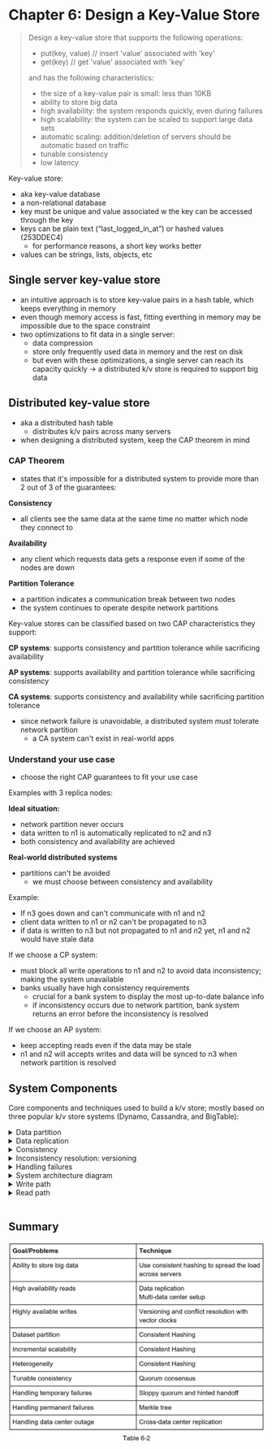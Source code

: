 # Chapter 6: Design a Key-Value Store
> Design a key-value store that supports the following operations:
> - put(key, value) // insert 'value' associated with 'key'
> - get(key) // get 'value' associated with 'key'
>
> and has the following characteristics:
> - the size of a key-value pair is small: less than 10KB
> - ability to store big data
> - high availability: the system responds quickly, even during failures
> - high scalability: the system can be scaled to support large data sets
> - automatic scaling: addition/deletion of servers should be automatic based on traffic
> - tunable consistency
> - low latency

Key-value store:
- aka key-value database
- a non-relational database
- key must be unique and value associated w the key can be accessed through the key
- keys can be plain text (“last_logged_in_at”) or hashed values (253DDEC4)
  - for performance reasons, a short key works better
- values can be strings, lists, objects, etc

## Single server key-value store
- an intuitive approach is to store key-value pairs in a hash table, which keeps everything in memory
- even though memory access is fast, fitting everthing in memory may be impossible due to the space constraint
- two optimizations to fit data in a single server:
  - data compression
  - store only frequently used data in memory and the rest on disk
  - but even with these optimizations, a single server can reach its capacity quickly -> a distributed k/v store is required to support big data

## Distributed key-value store
- aka a distributed hash table
  - distributes k/v pairs across many servers
- when designing a distributed system, keep the CAP theorem in mind

### CAP Theorem
- states that it's impossible for a distributed system to provide more than 2 out of 3 of the guarantees:

**Consistency**
- all clients see the same data at the same time no matter which node they connect to

**Availability**
- any client which requests data gets a response even if some of the nodes are down

**Partition Tolerance**
- a partition indicates a communication break between two nodes
- the system continues to operate despite network partitions

Key-value stores can be classified based on two CAP characteristics they support:

**CP systems**: supports consistency and partition tolerance while sacrificing availability

**AP systems**: supports availability and partition tolerance while sacrificing consistency

**CA systems**: supports consistency and availability while sacrificing partition tolerance
  - since network failure is unavoidable, a distributed system *must* tolerate network partition
    - a CA system can't exist in real-world apps

### Understand your use case
- choose the right CAP guarantees to fit your use case

Examples with 3 replica nodes:

**Ideal situation:**
- network partition never occurs
- data written to n1 is automatically replicated to n2 and n3
- both consistency and availability are achieved

**Real-world distributed systems**
- partitions can't be avoided
  - we must choose between consistency and availability

Example:
  - If n3 goes down and can't communicate with n1 and n2
  - client data written to n1 or n2 can't be propagated to n3
  - if data is written  to n3 but not propagated to n1 and n2 yet, n1 and n2 would have stale data

If we choose a CP system:
- must block all write operations to n1 and n2 to avoid data inconsistency; making the system unavailable
- banks usually have high consistency requirements
  - crucial for a bank system to display the most up-to-date balance info
  - if inconsistency occurs due to network partition, bank system returns an error before the inconsistency is resolved

If we choose an AP system:
- keep accepting reads even if the data may be stale
- n1 and n2 will accepts writes and data will be synced to n3 when network partition is resolved

## System Components
Core components and techniques used to build a k/v store; mostly based on three popular k/v store systems (Dynamo, Cassandra, and BigTable):

<details>
<summary>Data partition</summary>

- for large apps, it's infeasible to fit the complete data set into a single server
- split data into smaller partitions and store them in multiple servers
- two challenges:
  - distribute data across multiple servers evenly
  - minimize data movement when nodes are added or removed
- **consistent hashing** is a technique to solve these problems
  - servers are placed on a hash ring
  - next, a key is hashed onto the same ring and is stored on the first server encountered while moving in the clockwise direction; for ex. key0 is stored in s1 using this logic:
  ![image](./images/consistent-hashing.png)
  - advantages of using consistent hashing to partition data:
    - **automatic scaling**: servers could be added and removed automatically depending on the load
    - **heterogeneity**: the number of virtual nodes for a server is proportional to the server capacity
      - for ex. servers with higher capacity are assigned w more virtual nodes

</details>

<details>
<summary>Data replication</summary>

- to achieve high availability and reliability, data must be replicated asynchronously over *N* servers, where *N* is a configurable parameter
- these *N* servers are chosen by:
  - after a key is mapped to a position on the hash ring, walk clockwise from that position and choose the first *N* servers on the ring to store data copies
- For ex. *N* = 3, key0 is replicated at s1, s2, and s3:
  ![image](./images/data-replication.png)
- with virtual nodes, the first *N* nodes on the ring may be owned by fewer than *N* physical servers
  - to avoid this issue, only choose unique servers while performing the clockwise walk logic
- nodes in the same data center often fail at the same time due to power outages, network issues, natural disasters, etc.
- for better reliability, replicas are placed in distinct data centers, and data centers are connected through high-speed networks

</details>

<details>
<summary>Consistency</summary>

- since data is replicated at multiple nodes, it must be synchronized acorss replicas
- quorum consensus can guarantee consitency for both read/write operations

Definitions:
- *N*: number of replicas
- *W*: a write quorom of size *W*
  - for a write to be considered as successful, write operation must be acknowledged from *W* replicas
- *R*: a read quorum of size *R*
  - for a read to be successful, read operation must wait for responses from at least *R* replicas

*N* = 3
![image](./images/consistency-ack.png)

- *W* = 1 doesn't mean data is written on one server
  - in the above, data is replicated at s0, s1, and s2
  - *W* = 1 means the coordinator must receive at least one acknowledgement before the write operation is considered successful
    - if we get an ack from s1, we no longer need to wait for acks from s0 and s2
    - a coordinator acts as a proxy between the client and the nodes
- the configuration of *W*, *R*, and *N* is a typical tradeoff between latency and consistency
  - if *W* = 1 or *R* = 1, an operation is returned quickly bc a coordinator only  need to wait for a reponse from any of the replicas
  - if *W* or *R* > 1, the system offers better consistency
    - but query will be slower bc coordinator must wait for the response from the slowest replica
- if *W* + *R* > *N*, strong consistency is guaranteed bc there must be at least one overlapping node that has the latest data to ensure consistency

How to configure *N*, *W*, and *R* to fit our use cases?
Some possible setups:
- if *R* = 1 and *W* = *N* -> fast reads
- if *W* = 1 and *R* = *N* -> fast writes
- if *W* + *R* > *N*, strong consistency is guaranteed (usually *N* = 3, *W* = *R* = 2)
- if *W* + *R* <= *N*, strong consistency is NOT guaranteed 


**Consistency models**
- defines the degree of consistency
spectrum of possible consistency models:
- **strong consistency**: 
  - any read operation returns a value corresponding to the result of the most updated write data item
  - a client never sees out-of-date data
  - usually achieved by forcing a replica not to accept new reads/writes until every replica has agreed on current write
  - not ideal for highly available systems
    - could block new operations
- **weak consistency**:
  - subsequent read operations may not see the most updated value
- **eventual consistency**: 
  - specific form of weak consistency
  - given enough time, all updates are propagated, and all replicas are consistent
  - recommended consistency model for our k/v store
    - examples: Dynamo and Cassandra
  - from concurrent writes, eventual consistency allows inconsistent values to enter the system and force the client to read the values to reconcile

</details>

<details>
<summary>Inconsistency resolution: versioning</summary>

- versioning and vector clocks are used to solve inconsistency problems
- versioning means treating each data modification as a new immutable version of data

Example of how inconsistency happens:
- n1 and n2 have the same values
- server1 and server2 get the same value for `get("name")`
![image](./images/versioning-orig-value.png)
- server1 changes the name to 'johnSanFrancisco' and server2 changes the name to 'johnNewYork' at the same time
- now there are conflicting values, called versions v1 and v2
![image](./images/versioning-conflicting-values.png)

- no clear way to resolve the conflict of the last two versions
- we need a versioning system that can detect conflicts and reconcile conflicts
  - a vector clock is a common technique used

Vector clock
- a [server, version] pair associated w a data item
- can be used to check if one version precedes, succeeds or is in conflict w others

- assume a vector clock is represented by D([S1, v1], [S2, v2], ..., [Sn, vn]), where D is a data item,v1 is a version counter, and s1 is a server number
  - if data item D is written to server Si, the system must perform one of the following tasks
    - increment vi if [Si, vi] exists
    - else, create a new entry [Si, 1]
- for ex:
![image](./images/vector-clock.png)
  1. a client writes a data item D1 to the system, and the write is handled by server Sx, which now has the vector clock D1[(Sx, 1)]
  2. another client reads the latest D1, updates it to D2 and writes it back
    - D2 descends from D1 do it overwrites D1
    - assume the write is handled by the same server Sx, which now has vector vlock D2[(Sx, 2)]
  3. another client reads the latest D2, updates it to D3, and writes it back
    - assume the write is hanlded by server Sy, which now has vector clock D3([Sx, 2], [Sy, 1])
  4. another client reads the latest D2, updates it to D4, and writes it back
    - assume the write is handled by server Sz, which now has D4([Sx, 2], [Sz, 1])
  5. when another client reads D3 and D4, it discovers a conflict, which is caused by data item D2 being modified by both Sy and Sz
    - the conflict is resolved by the client and updated data is sent to the server
    - assume the write is handled by Sx, which now has D5([Sx, 3], [Sy, 1], [Sz, 1])

- using vector clocks, it's easy to tell that a version X is an ancestor (no conflict) of version Y if the version counters for each participant in the vector block of Y is greater than or equal to the ones in version X
  - for ex. D([s0, 1], [s1, 1]) is an ancestor of D([s0, 2], [s1, 1])
- two downsides:
  - adds complexity to the client bc it needs to implement conflict resolution logic
  - [server: version] pairs in the vector clock could grow rapidly
    - to fix, we can set a threshold for length, and if exceeded, the oldest pairs are removed
      - this can lead to inefficiencies in reconciliation bc the descendant relationship can't be determined accurately

</details>

<details>
<summary>Handling failures</summary>

**Failure detection**
- insufficient to believe a server is down bc another server says so
  - usually requires at least two independent sources of info to mark a server is down

- all-to-all multicasting is a straightforward solution, but inefficient when many servers are in the system
![image](./images/multicasting.png)

- a better solution is to use decentralized failure detection methods like **gossip protocol**:
  - each node maintains a node membership list, which contains member IDs and heartbeat counters
  - each node periodically increments its heartbeat counter
  - each noe periodically sends heartbeats to a set of random nodes, which is return propagate to another set of nodes
  - once nodes receive heartbeats, membership list is updated to latest info
  - if the heartbeat has not increased for more than predefined periods, the member is considered offline
Example:
![image](./images/gossip-protocol.png)
- node s0 maintains a node membership list shown on the left side
- node s0 notices that node s2's (memberID = 2) heartbeat counter has not increased for a long time
- node s0 sends heartbeats that includes s2's info to a set of random nodes
  - once other nodes confirm that s2's heartbeat counter hasn't been updated for a long time, node s2 is marked down, and this info is propagated to other nodes

**Handling temporary failures**
- a technique called 'sloppy quorum' is used to improve availability 
- instead of enforcing the quorum requirement, the system chooses the first W healthy servers for writes and first R healthy servers for reads on the hash ring
  - offline servers are ignored
- if a server is down, another server will process requests temporarily
  - when the down server is up, changes will be pushed back to achieve data consistency
  - this process is called 'hinted handoff' 
  - since s2 is unavailable, reads/writes will be handled by s3 temporarily, when s2 is back online, s3 will hand the data back to s2:
  ![image](./images/handling-temp-failures.png)

**Handling permanent failures**
- what is a replica is permanently down?
  - implement an anti-entropy protocol to keep replicas in sync
  - anti-entropy involves comparing each piece of data on replicas and updating each replica to the newest version
  - a Merkle tree is used for inconsistency detection and minimizing the amount of data transferred
    - “A hash tree or Merkle tree is a tree in which every non-leaf node is labeled with the hash of the labels or values (in case of leaves) of its child nodes. Hash trees allow efficient and secure verification of the contents of large data structures”

Steps to create a Merkle tree; assuming key space is from 1-12; highlighted boxes indicate inconsistency

Step 1: Divide key space into buckets (4 in our ex); a bucket is used as the root level node to maintain a limited depth of the tree
  ![image](./images/merkle-tree1.png)

Step 2: Once the buckets are created, hash each key in a bucket using a uniform hashing method
  ![image](./images/merkle-tree2.png)

Step 3: Create a single hash node per bucket
  ![image](./images/merkle-tree3.png)

Step 4: Build the tree upwards till root by calculating hashes of children
  ![image](./images/merkle-tree4.png)

- to compare two Merkle trees, start comparing the root hashes
  - if they match, both servers have the same data
  - if the root hashes disagree, then the left child hashes are compared, then the right child hashes
  - you can traverse the tree to find which buckets are not synchronized and synchronise those buckets only

- using Merkle trees, the amount of data needed to be synced is proportional to the differences between the two replicas, and not the amount of data they contain
  - in real-world systems, the bucket size is big
    - for ex. a possible configuration is 1 mil buckets per 1 bil keys, so each bucket contains 1000 keys

**Handling data center outage**
- replicate data across multiple data centers
- even if a data center is completely down, users can still access data through the other data center

</details>

<details>
<summary>System architecture diagram</summary>

![image](./images/kv-architecture-diagram.png)

Main features:
  - clients communicate w the k/v store through simple APIs: `get(key)` and `put(key, value)`
  - coordinator is a node that acts as a proxy between the client and k/v store
  - nodes are distributed on a ring using consistent hashing
  - the system is completely decentralized so adding and moving nodes can be automatic
  - data is replicated at multiple nodes
  - there is no SPOF, as every node has same set of responsibilities
    - each node performs many tasks:

    ![image](./images/node-responsibilities.png)

</details>

<details>
<summary>Write path</summary>

![image](./images/write-path.png)
- what happens after a write request is directed to a specific node
- the proposed design for read/write paths are primarily based on architecture of Cassandra

1. the write request is persisted on a commit log file
2. data is saved in the memory cache
3. when the memory cache is full or reaches a predefined threshold, data is flushed to SSTable on disk
  - a sorted-string table (SSTable) is a sorted list of <key, value> pairs

</details>

<details>
<summary>Read path</summary>
- after a read request is directed a specific node, it first checks if data is in the memory cache

if it is:

![image](./images/read-in-memory.png)

if data is not in memory, it will be retrieved from the disk instead
Bloom filter can be used to efficiently find out which SSTable contains the key

![image](./images/read-not-in-memory.png)

1. the system first checks if data is in memory, if not, step 2
2. if data isn't in memory, the system check the bloom filter
3. the bloom filter is used to figure out which SSTables might contain the key
4. SSTables return the result of the data set
5. the result of the data set is returned to the client

</details>
<br>

## Summary
![image](./images/kv-store-summary-table.png)